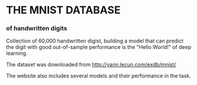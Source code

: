 # THE MNIST DATABASE
### of handwritten digits

Collection of 60,000 handwritten digist, building a model that can predict the digit with good out-of-sample performance is the "Hello World!" of deep learning.

The dataset was downloaded from http://yann.lecun.com/exdb/mnist/

The website also includes several models and their performance in the task.
